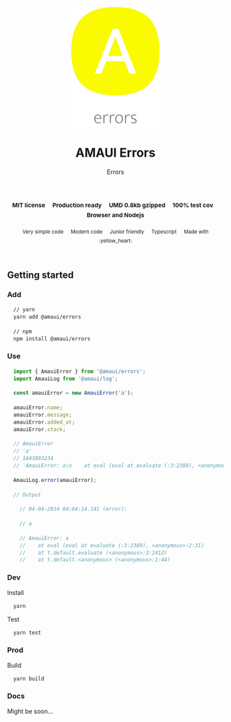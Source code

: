 
</br >
</br >

<p align='center'>
  <a target='_blank' rel='noopener noreferrer' href='#'>
    <img src='utils/images/logo.svg' alt='AMAUI logo' />
  </a>
</p>

<h1 align='center'>AMAUI Errors</h1>

<p align='center'>
  Errors
</p>

<br />

<h3 align='center'>
  <sub>MIT license&nbsp;&nbsp;&nbsp;&nbsp;</sub>
  <sub>Production ready&nbsp;&nbsp;&nbsp;&nbsp;</sub>
  <sub>UMD 0.8kb gzipped&nbsp;&nbsp;&nbsp;&nbsp;</sub>
  <sub>100% test cov&nbsp;&nbsp;&nbsp;&nbsp;</sub>
  <sub>Browser and Nodejs</sub>
</h3>

<p align='center'>
    <sub>Very simple code&nbsp;&nbsp;&nbsp;&nbsp;</sub>
    <sub>Modern code&nbsp;&nbsp;&nbsp;&nbsp;</sub>
    <sub>Junior friendly&nbsp;&nbsp;&nbsp;&nbsp;</sub>
    <sub>Typescript&nbsp;&nbsp;&nbsp;&nbsp;</sub>
    <sub>Made with :yellow_heart:</sub>
</p>

<br />

## Getting started

### Add

```sh
  // yarn
  yarn add @amaui/errors

  // npm
  npm install @amaui/errors
```

### Use

```javascript
  import { AmauiError } from '@amaui/errors';
  import AmauiLog from '@amaui/log';

  const amauiError = new AmauiError('a');

  amauiError.name;
  amauiError.message;
  amauiError.added_at;
  amauiError.stack;

  // AmauiError
  // 'a'
  // 1643893234
  // 'AmauiError: a\n    at eval (eval at evaluate (:3:2389), <anonymous>:2:31)\n    at t.default.evaluate (<anonymous>:3:2412)\n    at t.default.<anonymous> (<anonymous>:1:44)'

  AmauiLog.error(amauiError);

  // Output

    // 04-04-2014 04:04:14.141 (error):

    // a

    // AmauiError: a
    //    at eval (eval at evaluate (:3:2389), <anonymous>:2:31)
    //    at t.default.evaluate (<anonymous>:3:2412)
    //    at t.default.<anonymous> (<anonymous>:1:44)

```

### Dev

Install

```sh
  yarn
```

Test

```sh
  yarn test
```

### Prod

Build

```sh
  yarn build
```

### Docs

Might be soon...

